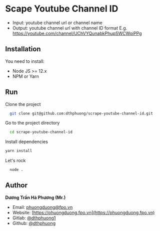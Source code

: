 # Scape Youtube Channel ID

- Input: youtube channel url or channel name
- Output: youtube channel url with channel ID format
E.g. https://youtube.com/channel/UChVYQunabkPhupSWCWoiPPg

## Installation

You need to install:
- Node JS >= 12.x
- NPM or Yarn

## Run

Clone the project

```bash
  git clone git@github.com:dthphuong/scrape-youtube-channel-id.git
```

Go to the project directory

```bash
  cd scrape-youtube-channel-id
```

Install dependencies
```bash
yarn install
```

Let's rock

```bash
  node .
```

## Author
**Dương Trần Hà Phương (Mr.)**
- Email: [phuongduong@fpo.vn](mailto:phuongduong@fpo.vn)
- Website: [https://phuongduong.fpo.vn](https://phuongduong.fpo.vn)
- Gitlab: [@dthphuong1](https://gitlab.com/dthphuong1)
- Github: [@dthphuong](https://github.com/dthphuong)
